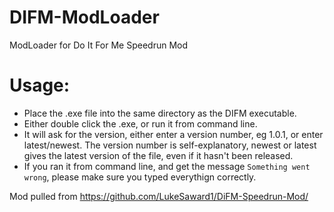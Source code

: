 # DIFM-ModLoader
ModLoader for Do It For Me Speedrun Mod

# Usage:
 - Place the .exe file into the same directory as the DIFM executable.
 - Either double click the .exe, or run it from command line.
 - It will ask for the version, either enter a version number, eg 1.0.1, or enter latest/newest. The version number is self-explanatory, newest or latest gives the latest version of the file, even if it hasn't been released.
 - If you ran it from command line, and get the message `Something went wrong`, please make sure you typed everythign correctly.


Mod pulled from https://github.com/LukeSaward1/DiFM-Speedrun-Mod/
